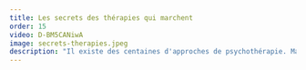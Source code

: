 ```yaml
---
title: Les secrets des thérapies qui marchent
order: 15
video: D-BM5CANiwA
image: secrets-therapies.jpeg
description: "Il existe des centaines d'approches de psychothérapie. Malgré cette grande diversité est-ce qu'elles n'ont pas des points communs qui pourraient prédire leur succès ? Catherine nous fait part de ses recherches en s'appuyant sur les dernières recherches sur le sujet."
---
```

